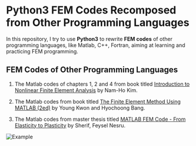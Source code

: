 # Python3 FEM Codes Recomposed from Other Programming Languages

In this repository, I try to use **Python3** to rewrite **FEM codes** of other programming languages, like Matlab, C++, Fortran, aiming at learning and practicing FEM programming.

## FEM Codes of Other Programming Languages

1. The Matlab codes of chapters 1, 2 and 4 from book titled [Introduction to Nonlinear Finite Element Analysis](https://link.springer.com/book/10.1007/978-1-4419-1746-1#about) by Nam-Ho Kim.

2. The Matlab codes from book titled [The Finite Element Method Using MATLAB (2ed)](https://www.mathworks.com/academia/books/the-finite-element-method-using-matlab-kwon.html?s_tid=books-seo-redirect) by Young Kwon and Hyochoong Bang.

3. The Matlab codes from  master thesis titled [MATLAB FEM Code - From Elasticity to Plasticity](http://pdfs.semanticscholar.org/b187/ce0bbf1efdd4bcf314de76644765efe5d092.pdf) by Sherif, Feysel Nesru.

![Example](https://github.com/PNMZR/Python3_FEM_Codes_Recomposed_from_Other_Programming_Languages/blob/master/Figure_6.png)
